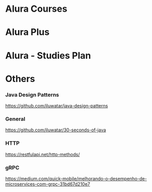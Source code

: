# Alura Courses

# Alura Plus

# Alura - Studies Plan

# Others

### Java Design Patterns

https://github.com/iluwatar/java-design-patterns

### General

https://github.com/iluwatar/30-seconds-of-java

### HTTP

https://restfulapi.net/http-methods/

### gRPC

https://medium.com/quick-mobile/melhorando-o-desempenho-de-microservices-com-grpc-31bd67d210e7
